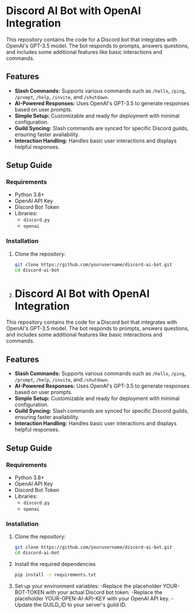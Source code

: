 # Discord AI Bot with OpenAI Integration

This repository contains the code for a Discord bot that integrates with OpenAI's GPT-3.5 model. The bot responds to prompts, answers questions, and includes some additional features like basic interactions and commands.

## Features
- **Slash Commands:** Supports various commands such as `/hello`, `/ping`, `/prompt`, `/help`, `/invite`, and `/shutdown`.
- **AI-Powered Responses:** Uses OpenAI's GPT-3.5 to generate responses based on user prompts.
- **Simple Setup:** Customizable and ready for deployment with minimal configuration.
- **Guild Syncing:** Slash commands are synced for specific Discord guilds, ensuring faster availability.
- **Interaction Handling:** Handles basic user interactions and displays helpful responses.

## Setup Guide

### Requirements
- Python 3.8+
- OpenAI API Key
- Discord Bot Token
- Libraries:
  - `discord.py`
  - `openai`

### Installation
1. Clone the repository:
   ```bash
   git clone https://github.com/yourusername/discord-ai-bot.git
   cd discord-ai-bot

2. # Discord AI Bot with OpenAI Integration

This repository contains the code for a Discord bot that integrates with OpenAI's GPT-3.5 model. The bot responds to prompts, answers questions, and includes some additional features like basic interactions and commands.

## Features
- **Slash Commands:** Supports various commands such as `/hello`, `/ping`, `/prompt`, `/help`, `/invite`, and `/shutdown`.
- **AI-Powered Responses:** Uses OpenAI's GPT-3.5 to generate responses based on user prompts.
- **Simple Setup:** Customizable and ready for deployment with minimal configuration.
- **Guild Syncing:** Slash commands are synced for specific Discord guilds, ensuring faster availability.
- **Interaction Handling:** Handles basic user interactions and displays helpful responses.

## Setup Guide

### Requirements
- Python 3.8+
- OpenAI API Key
- Discord Bot Token
- Libraries:
  - `discord.py`
  - `openai`

### Installation
1. Clone the repository:
   ```bash
   git clone https://github.com/yourusername/discord-ai-bot.git
   cd discord-ai-bot


2. Install the required dependencies
   ```bash
   pip install -r requirements.txt

3. Set up your environment variables:
   -Replace the placeholder YOUR-BOT-TOKEN with your actual Discord bot token.
   -Replace the placeholder YOUR-OPEN-AI-API-KEY with your OpenAI API key.
   -Update the GUILD_ID to your server's guild ID.


